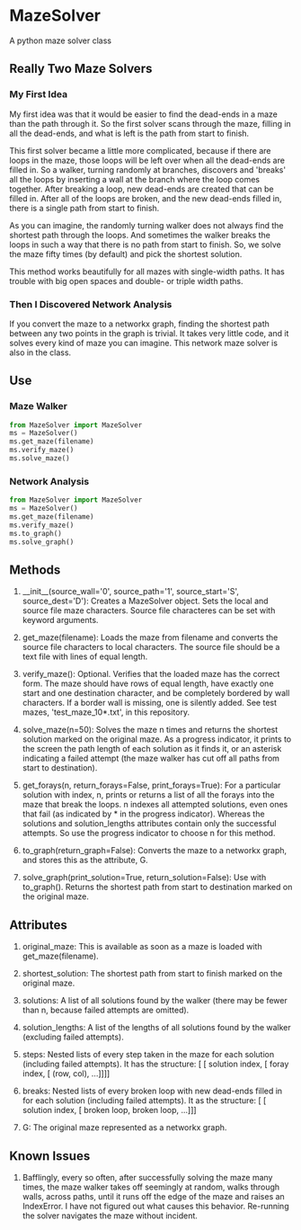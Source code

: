 # MazeSolver
A python maze solver class

## Really Two Maze Solvers

### My First Idea
My first idea was that it would be easier to find the dead-ends in a maze than
the path through it. So the first solver scans through the maze, filling in all
the dead-ends, and what is left is the path from start to finish.

This first solver became a little more complicated, because if there are loops
in the maze, those loops will be left over when all the dead-ends are filled in.
So a walker, turning randomly at branches, discovers and 'breaks' all the loops
by inserting a wall at the branch where the loop comes together. After breaking
a loop, new dead-ends are created that can be filled in. After all of the loops
are broken, and the new dead-ends filled in, there is a single path from start
to finish.

As you can imagine, the randomly turning walker does not always find the
shortest path through the loops. And sometimes the walker breaks the loops in
such a way that there is no path from start to finish. So, we solve the maze
fifty times (by default) and pick the shortest solution.

This method works beautifully for all mazes with single-width paths. It has
trouble with big open spaces and double- or triple width paths.

### Then I Discovered Network Analysis
If you convert the maze to a networkx graph, finding the shortest path between
any two points in the graph is trivial. It takes very little code, and it solves
every kind of maze you can imagine. This network maze solver is also in the
class.

## Use

### Maze Walker
```python
from MazeSolver import MazeSolver
ms = MazeSolver()
ms.get_maze(filename)
ms.verify_maze()
ms.solve_maze()
```

### Network Analysis
```python
from MazeSolver import MazeSolver
ms = MazeSolver()
ms.get_maze(filename)
ms.verify_maze()
ms.to_graph()
ms.solve_graph()
```

## Methods
1. \_\_init\_\_(source_wall='0', source_path='1',
            source_start='S', source_dest='D'):
    Creates a MazeSolver object. Sets the local and source file maze
    characters. Source file characteres can be set with keyword
    arguments.

2. get_maze(filename): Loads the maze from filename and converts the source file
   characters to local characters. The source file should be a text file with
   lines of equal length.

3. verify_maze(): Optional. Verifies that the loaded maze has the correct form.
   The maze should have rows of equal length, have exactly one start and one
   destination character, and be completely bordered by wall characters. If a
   border wall is missing, one is silently added. See test mazes,
   'test_maze_10\*.txt', in this repository.

4. solve_maze(n=50): Solves the maze n times and returns the shortest solution
   marked on the original maze. As a progress indicator, it prints to the screen
   the path length of each solution as it finds it, or an asterisk indicating a
   failed attempt (the maze walker has cut off all paths from start to
   destination). 

5. get_forays(n, return_forays=False, print_forays=True):
   For a particular solution with index, n, prints or returns a list of all the
   forays into the maze that break the loops. n indexes all attempted solutions,
   even ones that fail (as indicated by \* in the progress indicator). Whereas
   the solutions and solution_lengths attributes contain only the successful
   attempts. So use the progress indicator to choose n for this method.

6. to_graph(return_graph=False): Converts the maze to a networkx graph, and 
   stores this as the attribute, G.

7. solve_graph(print_solution=True, return_solution=False): Use with
   to_graph(). Returns the shortest path from start to destination marked on
   the original maze.

## Attributes
1. original_maze:  This is available as soon as a maze is loaded with
   get_maze(filename).

2. shortest_solution:  The shortest path from start to finish marked on the
   original maze. 

3. solutions:  A list of all solutions found by the walker (there may be fewer
   than n, because failed attempts are omitted).
                      
4. solution_lengths:  A list of the lengths of all solutions found by the walker
   (excluding failed attempts).

5. steps:  Nested lists of every step taken in the maze for each solution
   (including failed attempts). It has the structure:
   [ [ solution index, [ foray index, [ (row, col), ...]]]]

6. breaks:  Nested lists of every broken loop with new dead-ends filled in for
   each solution (including failed attempts). It as the structure:
   [ [ solution index, [ broken loop, broken loop, ...]]]

7. G:  The original maze represented as a networkx graph.

## Known Issues
1. Bafflingly, every so often, after successfully solving the maze many times,
   the maze walker takes off seemingly at random, walks through walls, across
   paths, until it runs off the edge of the maze and raises an IndexError. I
   have not figured out what causes this behavior. Re-running the solver
   navigates the maze without incident.
